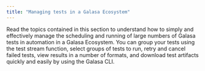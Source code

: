```yaml
---
title: "Managing tests in a Galasa Ecosystem"
---
```


Read the topics contained in this section to understand how to simply and effectively manage the scheduling and running of large numbers of Galasa tests in automation in a Galasa Ecosystem. You can group your tests using the test stream function, select groups of tests to run, retry and cancel failed tests, view results in a number of formats, and download test artifacts quickly and easily by using the Galasa CLI. 

